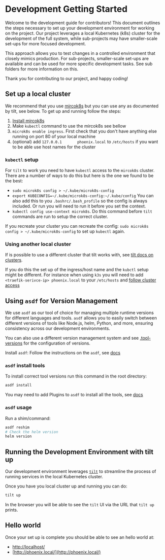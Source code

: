 # Development Getting Started

Welcome to the development guide for contributors! This document outlines the steps necessary to
set up your development environment for working on the project. Our project leverages a local
Kubernetes (k8s) cluster for the development of the full system, while sub-projects may have
smaller-scale set-ups for more focused development.

This approach allows you to test changes in a controlled environment that closely mimics
production. For sub-projects, smaller-scale set-ups are available and can be used for more specific
development tasks. See sub folders for more information on this.

Thank you for contributing to our project, and happy coding!

## Set up a local cluster

We recommend that you use [mircok8s](https://microk8s.io/) but you can use any as documented by
tilt, see below. To get up and running follow the steps:

1. [Install mircok8s](https://microk8s.io/docs/install-alternatives)
2. Make `kubectl` command to use the mircok8s see bellow
3. `microk8s enable ingress`. First check that you don't have anything else running on port 80 of
  your local machine
4. (optional) add `127.0.0.1       phoenix.local` to `/etc/hosts` if you want to be able use host
   names for the cluster

### `kubectl` setup

For `tilt` to work you need to have `kubectl` access to the `mircok8s` cluster. There are a number
of ways to do this but here is the one we found to be the best:

* `sudo microk8s config > ~/.kube/microk8s-config`
* `export KUBECONFIG=~/.kube/microk8s-config:~/.kube/config` You can also add this to you
  `.bashrc/.bash_profile`
  so the config is always included. Or run you will need to run it before you set the context.
* `kubectl config use-context microk8s`. Do this command before `tilt` commands are run to setup
  the correct cluster.

If you recreate your cluster you can recreate the config: `sudo microk8s config >
~/.kube/microk8s-config` to set up `kubectl` again.

### Using another local cluster

If is possible to use a different cluster
that tilt works with, see [tilt docs on clusters](https://docs.tilt.dev/choosing_clusters).

If you do this the set up of the ingress/host name and the `kubctl` setup might be different. For
instance when using `k3s` you will need to add `<traefik-serivce-ip> phoenix.local` to your
`/etc/hosts` and [follow cluster access](https://docs.k3s.io/cluster-access)

## Using `asdf` for Version Management

We use `asdf` as our tool of choice for managing multiple runtime versions for different languages
and tools. `asdf` allows you to easily switch between different versions of tools like Node.js,
helm, Python, and more, ensuring consistency across our development environments.

You can also use a different version management system and see
[.tool-versions](./../.tool-versions) for the configuration of versions.

Install `asdf`: Follow the instructions on the `asdf`, see
[docs](https://asdf-vm.com/guide/getting-started.html)

### `asdf` install tools

To install correct tool versions run this command in the root directory:

```bash
asdf install
```

You may need to add Plugins to `asdf` to install all the tools, see
[docs](https://asdf-vm.com/manage/plugins.html)

### `asdf` usage

Run a shim/command:

```bash
asdf reshim
# Check the helm version
helm version
```

## Running the Development Environment with tilt up

Our development environment leverages [`tilt`](https://tilt.dev/) to streamline the process of
running services in the local Kubernetes cluster.

Once you have you local cluster up and running you can do:

```bash
tilt up
```

In the browser you will be able to see the `tilt` UI via the URL that `tilt up` prints.

## Hello world

Once your set up is complete you should be able to see an hello world at:

* [http://localhost/](http://localhost/)
* [http://phoenix.local/](http://phoenix.local/)
